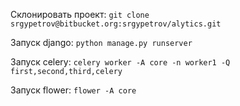 Склонировать проект:
`git clone srgypetrov@bitbucket.org:srgypetrov/alytics.git`

Запуск django:
`python manage.py runserver`

Запуск celery:
`celery worker -A core -n worker1 -Q first,second,third,celery`

Запуск flower:
`flower -A core`
